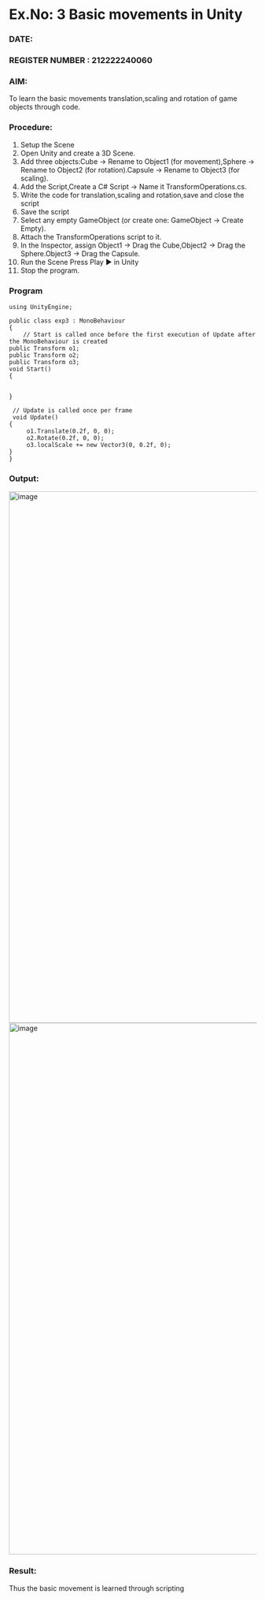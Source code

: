 # Ex.No: 3  Basic movements in Unity 
### DATE:                                                                            
### REGISTER NUMBER : 212222240060
### AIM: 
 To learn the basic movements translation,scaling and rotation of game objects through code.
### Procedure:
1. Setup the Scene
2. Open Unity and create a 3D Scene.
3. Add three objects:Cube → Rename to Object1 (for movement),Sphere → Rename to Object2 (for rotation).Capsule → Rename to Object3 (for scaling).
4. Add the Script,Create a C# Script → Name it TransformOperations.cs.
5. Write the code for translation,scaling and rotation,save and close the script
6. Save the script
7. Select any empty GameObject (or create one: GameObject → Create Empty).
8. Attach the TransformOperations script to it.
9. In the Inspector, assign Object1 → Drag the Cube,Object2 → Drag the Sphere.Object3 → Drag the Capsule.
10. Run the Scene Press Play ▶️ in Unity
11. Stop the program.
### Program 
```
using UnityEngine;

public class exp3 : MonoBehaviour
{
    // Start is called once before the first execution of Update after the MonoBehaviour is created
public Transform o1;
public Transform o2;
public Transform o3;
void Start()
{
    

}

 // Update is called once per frame
 void Update()
{
     o1.Translate(0.2f, 0, 0);
     o2.Rotate(0.2f, 0, 0);
     o3.localScale += new Vector3(0, 0.2f, 0);
}
}

```
### Output:

<img width="1919" height="1079" alt="image" src="https://github.com/user-attachments/assets/dc02bf74-22c7-434f-8c9c-31a0b9e61158" />

<img width="1919" height="1079" alt="image" src="https://github.com/user-attachments/assets/750ff87d-423b-4c7a-9234-0118b9d16dee" />

### Result:
Thus the basic movement is learned through scripting


